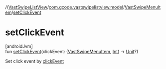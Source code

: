 //[VastSwipeListView](../../../index.md)/[com.gcode.vastswipelistview.model](../index.md)/[VastSwipeMenuItem](index.md)/[setClickEvent](set-click-event.md)

# setClickEvent

[androidJvm]\
fun [setClickEvent](set-click-event.md)(clickEvent: ([VastSwipeMenuItem](index.md), [Int](https://kotlinlang.org/api/latest/jvm/stdlib/kotlin/-int/index.html)) -> [Unit](https://kotlinlang.org/api/latest/jvm/stdlib/kotlin/-unit/index.html)?)

Set click event by [clickEvent](set-click-event.md)

